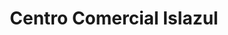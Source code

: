 ---
title: "Centro Comercial Islazul"
url: /madrid/centro-comercial-islazul/
shop: centro comercial
---